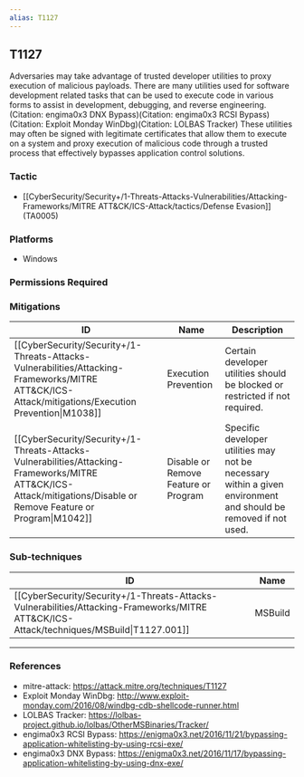 ```yaml
---
alias: T1127
---
```


## T1127

Adversaries may take advantage of trusted developer utilities to proxy execution of malicious payloads. There are many utilities used for software development related tasks that can be used to execute code in various forms to assist in development, debugging, and reverse engineering.(Citation: engima0x3 DNX Bypass)(Citation: engima0x3 RCSI Bypass)(Citation: Exploit Monday WinDbg)(Citation: LOLBAS Tracker) These utilities may often be signed with legitimate certificates that allow them to execute on a system and proxy execution of malicious code through a trusted process that effectively bypasses application control solutions.


### Tactic
- [[CyberSecurity/Security+/1-Threats-Attacks-Vulnerabilities/Attacking-Frameworks/MITRE ATT&CK/ICS-Attack/tactics/Defense Evasion]] (TA0005)

### Platforms
- Windows

### Permissions Required

### Mitigations

| ID | Name | Description |
| --- | --- | --- |
| [[CyberSecurity/Security+/1-Threats-Attacks-Vulnerabilities/Attacking-Frameworks/MITRE ATT&CK/ICS-Attack/mitigations/Execution Prevention\|M1038]] | Execution Prevention | Certain developer utilities should be blocked or restricted if not required. |
| [[CyberSecurity/Security+/1-Threats-Attacks-Vulnerabilities/Attacking-Frameworks/MITRE ATT&CK/ICS-Attack/mitigations/Disable or Remove Feature or Program\|M1042]] | Disable or Remove Feature or Program | Specific developer utilities may not be necessary within a given environment and should be removed if not used. |

### Sub-techniques

| ID | Name |
| --- | --- |
| [[CyberSecurity/Security+/1-Threats-Attacks-Vulnerabilities/Attacking-Frameworks/MITRE ATT&CK/ICS-Attack/techniques/MSBuild\|T1127.001]] | MSBuild |


---
### References

- mitre-attack: https://attack.mitre.org/techniques/T1127
- Exploit Monday WinDbg: http://www.exploit-monday.com/2016/08/windbg-cdb-shellcode-runner.html
- LOLBAS Tracker: https://lolbas-project.github.io/lolbas/OtherMSBinaries/Tracker/
- engima0x3 RCSI Bypass: https://enigma0x3.net/2016/11/21/bypassing-application-whitelisting-by-using-rcsi-exe/
- engima0x3 DNX Bypass: https://enigma0x3.net/2016/11/17/bypassing-application-whitelisting-by-using-dnx-exe/
